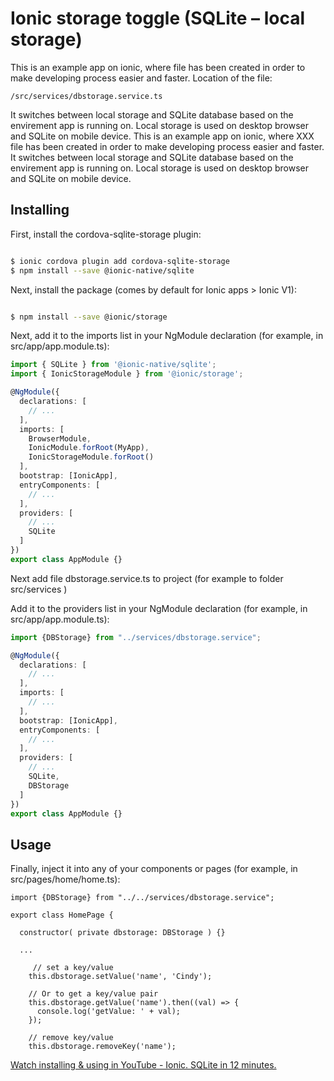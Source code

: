 # Ionic storage toggle (SQLite – local storage)
This is an example app on ionic, where file has been created in order to make developing process easier and faster. Location of the file:
```
/src/services/dbstorage.service.ts
```
It switches between local storage and SQLite database based on the envirement app is running on. Local storage is used on desktop browser and SQLite on mobile device.
This is an example app on ionic, where XXX file has been created in order to make developing process easier and faster. It switches between local storage and SQLite database based on the envirement app is running on. Local storage is used on desktop browser and SQLite on mobile device.

## Installing

First, install the cordova-sqlite-storage plugin:
```bash

$ ionic cordova plugin add cordova-sqlite-storage
$ npm install --save @ionic-native/sqlite
```
Next, install the package (comes by default for Ionic apps > Ionic V1):
```bash

$ npm install --save @ionic/storage
```
Next, add it to the imports list in your NgModule declaration (for example, in src/app/app.module.ts):
```ts
import { SQLite } from '@ionic-native/sqlite';
import { IonicStorageModule } from '@ionic/storage';

@NgModule({
  declarations: [
    // ...
  ],
  imports: [
    BrowserModule,
    IonicModule.forRoot(MyApp),
    IonicStorageModule.forRoot()
  ],
  bootstrap: [IonicApp],
  entryComponents: [
    // ...
  ],
  providers: [
    // ...
    SQLite
  ]
})
export class AppModule {}
```
Next add file dbstorage.service.ts to project (for example to folder src/services ) 

Add it to the providers list in your NgModule declaration (for example, in src/app/app.module.ts):
```ts
import {DBStorage} from "../services/dbstorage.service";

@NgModule({
  declarations: [
    // ...
  ],
  imports: [
    // ...
  ],
  bootstrap: [IonicApp],
  entryComponents: [
    // ...
  ],
  providers: [
    // ...
    SQLite, 
    DBStorage
  ]
})
export class AppModule {}
```
## Usage
Finally, inject it into any of your components or pages (for example, in src/pages/home/home.ts):
```ts: 
import {DBStorage} from "../../services/dbstorage.service";

export class HomePage {

  constructor( private dbstorage: DBStorage ) {}

  ...

     // set a key/value
    this.dbstorage.setValue('name', 'Cindy');

    // Or to get a key/value pair
    this.dbstorage.getValue('name').then((val) => {
      console.log('getValue: ' + val);
    });

    // remove key/value
    this.dbstorage.removeKey('name');
```
[Watch installing & using in YouTube - Ionic. SQLite in 12 minutes.](https://youtu.be/EmoPmBPZ1lA)


